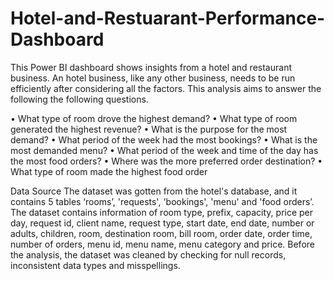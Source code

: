 # Hotel-and-Restuarant-Performance-Dashboard
This Power BI dashboard shows insights from a hotel and restaurant business. An hotel business, like any other business, needs to be run efficiently after considering all the factors. This analysis aims to answer the following the following questions. 

•	What type of room drove the highest demand?
•	What type of room generated the highest revenue?
•	What is the purpose for the most demand?
•	What period of the week had the most bookings?
•	What is the most demanded menu?
•	What period of the week and time of the day has the most food orders?
•	Where was the more preferred order destination?
•	What type of room made the highest food order

Data Source
The dataset was gotten from the hotel's database, and it contains 5 tables ‘rooms’, 'requests', 'bookings', 'menu' and 'food orders’. The dataset contains information of room type, prefix, capacity, price per day, request id, client name, request type, start date, end date, number or adults, children, room, destination room, bill room, order date, order time, number of orders, menu id, menu name, menu category and price. Before the analysis, the dataset was cleaned by checking for null records, inconsistent data types and misspellings.

